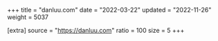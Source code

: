 +++
title = "danluu.com"
date = "2022-03-22"
updated = "2022-11-26"
weight = 5037

[extra]
source = "https://danluu.com"
ratio = 100
size = 5
+++
